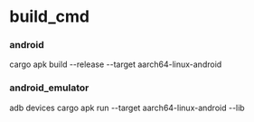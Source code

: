  # build_cmd

 ### android

cargo apk build --release --target aarch64-linux-android

 ### android_emulator

 adb devices
 cargo apk run --target aarch64-linux-android --lib
